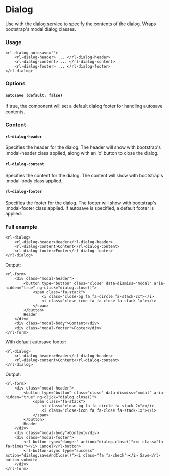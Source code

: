 # Dialog
Use with the [dialog service]() to specify the contents of the dialog. Wraps bootstrap's modal dialog classes.

### Usage
```
<rl-dialog autosave="">
	<rl-dialog-header> ... </rl-dialog-header>
	<rl-dialog-content> ... </rl-dialog-content>
	<rl-dialog-footer> ... </rl-dialog-footer>
</rl-dialog>
```
### Options

#### `autosave (default: false)`
If true, the component will set a default dialog footer for handling autosave contents.

### Content

#### `rl-dialog-header`
Specifies the header for the dialog. The header will show with bootstrap's .modal-header class applied, along with an 'x' button to close the dialog.

#### `rl-dialog-content`
Specifies the content for the dialog. The content will show with bootstrap's .modal-body class applied.

#### `rl-dialog-footer`
Specifies the footer for the dialog. The footer will show with bootstrap's .modal-footer class applied. If autosave is specified, a default footer is applied.

### Full example
```
<rl-dialog>
	<rl-dialog-header>Header</rl-dialog-header>
	<rl-dialog-content>Content</rl-dialog-content>
	<rl-dialog-footer>Footer</rl-dialog-footer>
</rl-dialog>
```
Output:
```
<rl-form>
	<div class="modal-header">
		<button type="button" class="close" data-dismiss="modal" aria-hidden="true" ng-click="dialog.close()">
			<span class="fa-stack">
				<i class="close-bg fa fa-circle fa-stack-2x"></i>
				<i class="close-icon fa fa-close fa-stack-1x"></i>
			</span>
		</button>
		Header
	</div>
	<div class="modal-body">Content</div>
	<div class="modal-footer">Footer</div>
</rl-form>
```
With default autosave footer:
```
<rl-dialog>
	<rl-dialog-header>Header</rl-dialog-header>
	<rl-dialog-content>Content</rl-dialog-content>
</rl-dialog>
```
Output:
```
<rl-form>
	<div class="modal-header">
		<button type="button" class="close" data-dismiss="modal" aria-hidden="true" ng-click="dialog.close()">
			<span class="fa-stack">
				<i class="close-bg fa fa-circle fa-stack-2x"></i>
				<i class="close-icon fa fa-close fa-stack-1x"></i>
			</span>
		</button>
		Header
	</div>
	<div class="modal-body">Content</div>
	<div class="modal-footer">
		<rl-button type="danger" action="dialog.close()"><i class="fa fa-times"></i> Cancel</rl-button>
		<rl-button-async type="success" action="dialog.saveAndClose()"><i class="fa fa-check"></i> Save</rl-button-submit>
	</div>
</rl-form>
```